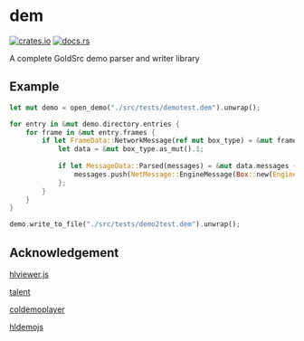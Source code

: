 # dem

[![crates.io](https://img.shields.io/crates/v/dem)](https://crates.io/crates/dem) [![docs.rs](https://img.shields.io/docsrs/dem/latest?logo=brightgreen&link=https%3A%2F%2Fdocs.rs%2Fdem%2Flatest)](https://docs.rs/dem)


A complete GoldSrc demo parser and writer library

## Example

```rust
let mut demo = open_demo("./src/tests/demotest.dem").unwrap();

for entry in &mut demo.directory.entries {
    for frame in &mut entry.frames {
        if let FrameData::NetworkMessage(ref mut box_type) = &mut frame.frame_data {
            let data = &mut box_type.as_mut().1;
            
            if let MessageData::Parsed(messages) = &mut data.messages {
                messages.push(NetMessage::EngineMessage(Box::new(EngineMessage::SvcBad)));
            };
        }
    }
}

demo.write_to_file("./src/tests/demo2test.dem").unwrap();
```

## Acknowledgement

[hlviewer.js](https://github.com/skyrim/hlviewer.js)

[talent](https://github.com/cgdangelo/talent/tree/main)

[coldemoplayer](https://github.com/jpcy/coldemoplayer)

[hldemojs](https://github.com/Matherunner/hldemojs)